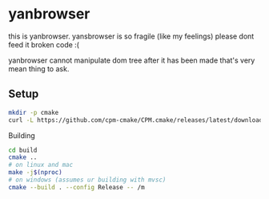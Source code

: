 # yanbrowser

this is yanbrowser.
yansbrowser is so fragile (like my feelings) please dont feed it broken code :(

yanbrowser cannot manipulate dom tree after it has been made that's very mean thing to ask.

## Setup

```bash
mkdir -p cmake
curl -L https://github.com/cpm-cmake/CPM.cmake/releases/latest/download/cpm.cmake -o cmake/CPM.cmake
```

Building
```bash
cd build
cmake ..
# on linux and mac
make -j$(nproc)
# on windows (assumes ur building with mvsc)
cmake --build . --config Release -- /m
```
